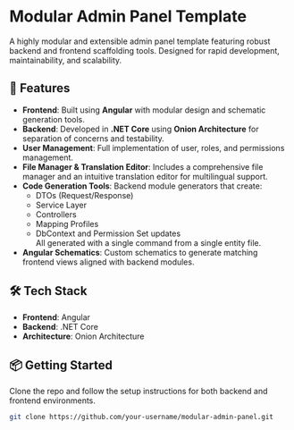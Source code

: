 # Modular Admin Panel Template

A highly modular and extensible admin panel template featuring robust backend and frontend scaffolding tools. Designed for rapid development, maintainability, and scalability.

## 🚀 Features

- **Frontend**: Built using **Angular** with modular design and schematic generation tools.
- **Backend**: Developed in **.NET Core** using **Onion Architecture** for separation of concerns and testability.
- **User Management**: Full implementation of user, roles, and permissions management.
- **File Manager & Translation Editor**: Includes a comprehensive file manager and an intuitive translation editor for multilingual support.
- **Code Generation Tools**: Backend module generators that create:
  - DTOs (Request/Response)
  - Service Layer
  - Controllers
  - Mapping Profiles
  - DbContext and Permission Set updates  
  All generated with a single command from a single entity file.
- **Angular Schematics**: Custom schematics to generate matching frontend views aligned with backend modules.

## 🛠️ Tech Stack

- **Frontend**: Angular
- **Backend**: .NET Core
- **Architecture**: Onion Architecture

## 📦 Getting Started

Clone the repo and follow the setup instructions for both backend and frontend environments.

```bash
git clone https://github.com/your-username/modular-admin-panel.git
